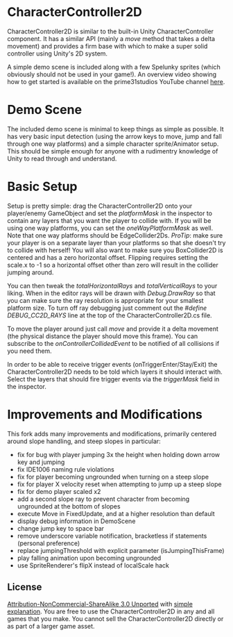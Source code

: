 CharacterController2D
=====================
CharacterController2D is similar to the built-in Unity CharacterController component. It has a similar API (mainly a *move* method that takes a delta movement) and provides a firm base with which to make a super solid controller using Unity's 2D system.

A simple demo scene is included along with a few Spelunky sprites (which obviously should not be used in your game!). An overview video showing how to get started is available on the prime31studios YouTube channel [here](http://www.youtube.com/watch?v=KpnImAdiiaQ&feature=youtu.be).

Demo Scene
=====================
The included demo scene is minimal to keep things as simple as possible. It has very basic input detection (using the arrow keys to move, jump and fall through one way platforms) and a simple character sprite/Animator setup. This should be simple enough for anyone with a rudimentry knowledge of Unity to read through and understand.

Basic Setup
=====================
Setup is pretty simple: drag the CharacterController2D onto your player/enemy GameObject and set the *platformMask* in the inspector to contain any layers that you want the player to collide with. If you will be using one way platforms, you can set the *oneWayPlatformMask* as well. Note that one way platforms should be EdgeCollider2Ds. *ProTip*: make sure your player is on a separate layer than your platforms so that she doesn't try to collide with herself! You will also want to make sure you BoxCollider2D is centered and has a zero horizontal offset. Flipping requires setting the scale.x to -1 so a horizontal offset other than zero will result in the collider jumping around.

You can then tweak the *totalHorizontalRays* and *totalVerticalRays* to your liking. When in the editor rays will be drawn with *Debug.DrawRay* so that you can make sure the ray resolution is appropriate for your smallest platform size. To turn off ray debugging just comment out the *#define DEBUG_CC2D_RAYS* line at the top of the CharacterController2D.cs file.

To move the player around just call *move* and provide it a delta movement (the physical distance the player should move this frame). You can subscribe to the *onControllerCollidedEvent* to be notified of all collisions if you need them.

In order to be able to receive trigger events (onTriggerEnter/Stay/Exit) the CharacterController2D needs to be told which layers it should interact with. Select the layers that should fire trigger events via the *triggerMask* field in the inspector.

Improvements and Modifications
=====================
This fork adds many improvements and modifications, primarily centered around slope handling, and steep slopes in particular:

* fix for bug with player jumping 3x the height when holding down arrow key and jumping
* fix IDE1006 naming rule violations
* fix for player becoming ungrounded when turning on a steep slope
* fix for player X velocity reset when attempting to jump up a steep slope
* fix for demo player scaled x2
* add a second slope ray to prevent character from becoming ungrounded at the bottom of slopes
* execute Move in FixedUpdate, and at a higher resolution than default
* display debug information in DemoScene
* change jump key to space bar
* remove underscore variable notification, bracketless if statements (personal preference)
* replace jumpingThreshold with explicit parameter (isJumpingThisFrame)
* play falling animation upon becoming ungrounded
* use SpriteRenderer's flipX instead of localScale hack

License
-----
[Attribution-NonCommercial-ShareAlike 3.0 Unported](http://creativecommons.org/licenses/by-nc-sa/3.0/legalcode) with [simple explanation](http://creativecommons.org/licenses/by-nc-sa/3.0/deed.en_US). You are free to use the CharacterController2D in any and all games that you make. You cannot sell the CharacterController2D directly or as part of a larger game asset.
